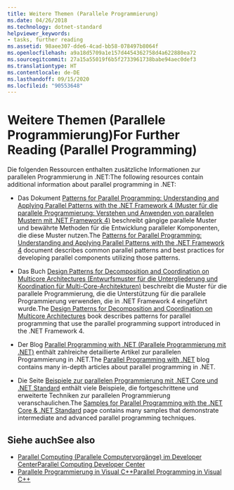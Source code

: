 ```yaml
---
title: Weitere Themen (Parallele Programmierung)
ms.date: 04/26/2018
ms.technology: dotnet-standard
helpviewer_keywords:
- tasks, further reading
ms.assetid: 98aee307-dde6-4cad-bb58-078497b8064f
ms.openlocfilehash: a9a18d5709a1e157d4454362758d4a622880ea72
ms.sourcegitcommit: 27a15a55019f6b5f2733961738babe94aec0def3
ms.translationtype: HT
ms.contentlocale: de-DE
ms.lasthandoff: 09/15/2020
ms.locfileid: "90553648"
---
```

# <a name="for-further-reading-parallel-programming"></a><span data-ttu-id="fc382-102">Weitere Themen (Parallele Programmierung)</span><span class="sxs-lookup"><span data-stu-id="fc382-102">For Further Reading (Parallel Programming)</span></span>

<span data-ttu-id="fc382-103">Die folgenden Ressourcen enthalten zusätzliche Informationen zur parallelen Programmierung in .NET:</span><span class="sxs-lookup"><span data-stu-id="fc382-103">The following resources contain additional information about parallel programming in .NET:</span></span>

- <span data-ttu-id="fc382-104">Das Dokument [Patterns for Parallel Programming: Understanding and Applying Parallel Patterns with the .NET Framework 4 (Muster für die parallele Programmierung: Verstehen und Anwenden von parallelen Mustern mit .NET Framework 4)](https://www.microsoft.com/download/details.aspx?id=19222) beschreibt gängige parallele Muster und bewährte Methoden für die Entwicklung paralleler Komponenten, die diese Muster nutzen.</span><span class="sxs-lookup"><span data-stu-id="fc382-104">The [Patterns for Parallel Programming: Understanding and Applying Parallel Patterns with the .NET Framework 4](https://www.microsoft.com/download/details.aspx?id=19222) document describes common parallel patterns and best practices for developing parallel components utilizing those patterns.</span></span>

- <span data-ttu-id="fc382-105">Das Buch [Design Patterns for Decomposition and Coordination on Multicore Architectures (Entwurfsmuster für die Untergliederung und Koordination für Multi-Core-Architekturen)](/previous-versions/msp-n-p/ff963553(v=pandp.10)) beschreibt die Muster für die parallele Programmierung, die die Unterstützung für die parallele Programmierung verwenden, die in .NET Framework 4 eingeführt wurde.</span><span class="sxs-lookup"><span data-stu-id="fc382-105">The [Design Patterns for Decomposition and Coordination on Multicore Architectures](/previous-versions/msp-n-p/ff963553(v=pandp.10)) book describes patterns for parallel programming that use the parallel programming support introduced in the .NET Framework 4.</span></span>

- <span data-ttu-id="fc382-106">Der Blog [Parallel Programming with .NET (Parallele Programmierung mit .NET)](https://devblogs.microsoft.com/pfxteam/) enthält zahlreiche detaillierte Artikel zur parallelen Programmierung in .NET.</span><span class="sxs-lookup"><span data-stu-id="fc382-106">The [Parallel Programming with .NET](https://devblogs.microsoft.com/pfxteam/) blog contains many in-depth articles about parallel programming in .NET.</span></span>

- <span data-ttu-id="fc382-107">Die Seite [Beispiele zur parallelen Programmierung mit .NET Core und .NET Standard](/samples/browse/?products=dotnet-core%2Cdotnet-standard&term=parallel) enthält viele Beispiele, die fortgeschrittene und erweiterte Techniken zur parallelen Programmierung veranschaulichen.</span><span class="sxs-lookup"><span data-stu-id="fc382-107">The [Samples for Parallel Programming with the .NET Core & .NET Standard](/samples/browse/?products=dotnet-core%2Cdotnet-standard&term=parallel) page contains many samples that demonstrate intermediate and advanced parallel programming techniques.</span></span>

## <a name="see-also"></a><span data-ttu-id="fc382-108">Siehe auch</span><span class="sxs-lookup"><span data-stu-id="fc382-108">See also</span></span>

- <span data-ttu-id="fc382-109">[Parallel Computing (Parallele Computervorgänge) im Developer Center](/previous-versions/bb964701(v=msdn.10))</span><span class="sxs-lookup"><span data-stu-id="fc382-109">[Parallel Computing Developer Center](/previous-versions/bb964701(v=msdn.10))</span></span>
- [<span data-ttu-id="fc382-110">Parallele Programmierung in Visual C++</span><span class="sxs-lookup"><span data-stu-id="fc382-110">Parallel Programming in Visual C++</span></span>](/cpp/parallel/parallel-programming-in-visual-cpp)
